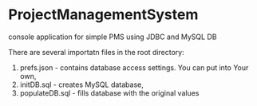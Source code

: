 # ProjectManagementSystem
console application for simple PMS using JDBC and MySQL DB

There are several importatn files in the root directory:
1. prefs.json  - contains database access settings. You can put into Your own,
2. initDB.sql  - creates MySQL database,
3. populateDB.sql - fills database with the original values
